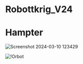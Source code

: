 # Robottkrig_V24

# Hampter



![Screenshot 2024-03-10 123429](https://github.com/Eskilrl/Robottkrig_V24/assets/70664610/b4d584b2-c529-4fa5-aaa3-7ae0dd00e8fd)

![!Orbot](https://github.com/Eskilrl/Robottkrig_V24/079d1a7b627485d991ef0770b3f71f4d76d30452/!Orbot.png)
